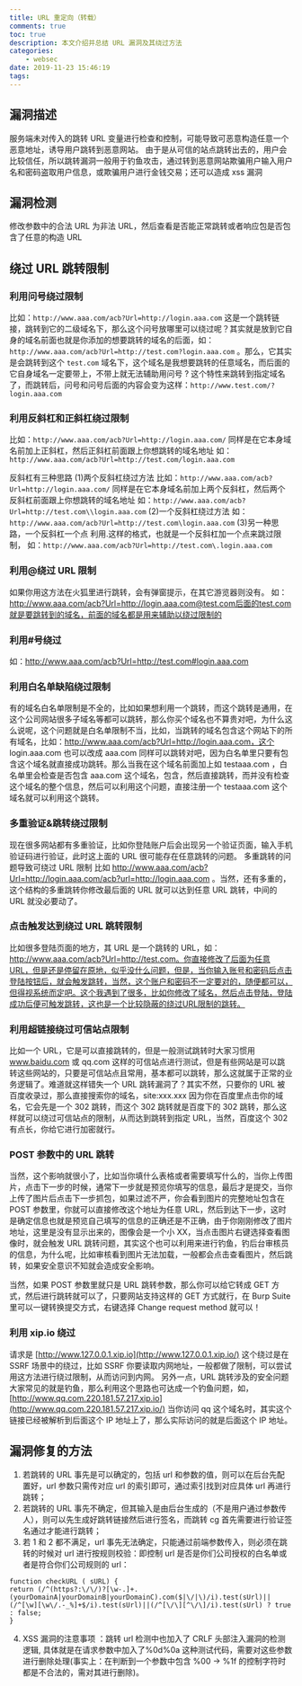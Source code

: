 ```yaml
---
title: URL 重定向（转载）
comments: true
toc: true
description: 本文介绍并总结 URL 漏洞及其绕过方法
categories:
    - websec
date: 2019-11-23 15:46:19
tags:
---
```


## 漏洞描述

服务端未对传入的跳转 URL 变量进行检查和控制，可能导致可恶意构造任意一个恶意地址，诱导用户跳转到恶意网站。
由于是从可信的站点跳转出去的，用户会比较信任，所以跳转漏洞一般用于钓鱼攻击，通过转到恶意网站欺骗用户输入用户名和密码盗取用户信息，或欺骗用户进行金钱交易；还可以造成 xss 漏洞

## 漏洞检测

修改参数中的合法 URL 为非法 URL，然后查看是否能正常跳转或者响应包是否包含了任意的构造 URL

## 绕过 URL 跳转限制

### 利用问号绕过限制

比如：`http://www.aaa.com/acb?Url=http://login.aaa.com` 这是一个跳转链接，跳转到它的二级域名下，那么这个问号放哪里可以绕过呢？其实就是放到它自身的域名前面也就是你添加的想要跳转的域名的后面，如：`http://www.aaa.com/acb?Url=http://test.com?login.aaa.com` 。那么，它其实是会跳转到这个 `test.com` 域名下，这个域名是我想要跳转的任意域名，而后面的它自身域名一定要带上，不带上就无法辅助用问号 ? 这个特性来跳转到指定域名了，而跳转后，问号和问号后面的内容会变为这样：`http://www.test.com/?login.aaa.com`

### 利用反斜杠和正斜杠绕过限制

比如：`http://www.aaa.com/acb?Url=http://login.aaa.com/` 同样是在它本身域名前加上正斜杠，然后正斜杠前面跟上你想跳转的域名地址
如：`http://www.aaa.com/acb?Url=http://test.com/login.aaa.com`

反斜杠有三种思路
(1)两个反斜杠绕过方法
比如：`http://www.aaa.com/acb?Url=http://login.aaa.com/` 同样是在它本身域名前加上两个反斜杠，然后两个反斜杠前面跟上你想跳转的域名地址
如：`http://www.aaa.com/acb?Url=http://test.com\\login.aaa.com`
(2)一个反斜杠绕过方法
如：`http://www.aaa.com/acb?Url=http://test.com\login.aaa.com`
(3)另一种思路，一个反斜杠一个点
利用.这样的格式，也就是一个反斜杠加一个点来跳过限制，
如：`http://www.aaa.com/acb?Url=http://test.com\.login.aaa.com`

### 利用@绕过 URL 限制

如果你用这方法在火狐里进行跳转，会有弹窗提示，在其它游览器则没有。
如：http://www.aaa.com/acb?Url=http://login.aaa.com@test.com后面的test.com就是要跳转到的域名，前面的域名都是用来辅助以绕过限制的

### 利用#号绕过

如：http://www.aaa.com/acb?Url=http://test.com#login.aaa.com

### 利用白名单缺陷绕过限制

有的域名白名单限制是不全的，比如如果想利用一个跳转，而这个跳转是通用，在这个公司网站很多子域名等都可以跳转，那么你买个域名也不算贵对吧，为什么这么说呢，这个问题就是白名单限制不当，比如，当跳转的域名包含这个网站下的所有域名，比如：http://www.aaa.com/acb?Url=http://login.aaa.com，这个 login.aaa.com 也可以改成 aaa.com 同样可以跳转对吧，因为白名单里只要有包含这个域名就直接成功跳转。那么当我在这个域名前面加上如 testaaa.com ，白名单里会检查是否包含 aaa.com 这个域名，包含，然后直接跳转，而并没有检查这个域名的整个信息，然后可以利用这个问题，直接注册一个 testaaa.com 这个域名就可以利用这个跳转。

### 多重验证&跳转绕过限制

现在很多网站都有多重验证，比如你登陆账户后会出现另一个验证页面，输入手机验证码进行验证，此时这上面的 URL 很可能存在任意跳转的问题。
多重跳转的问题导致可绕过 URL 限制
比如 http://www.aaa.com/acb?Url=http://login.aaa.com/acb?url=http://login.aaa.com 。当然，还有多重的，这个结构的多重跳转你修改最后面的 URL 就可以达到任意 URL 跳转，中间的 URL 就没必要动了。

### 点击触发达到绕过 URL 跳转限制

比如很多登陆页面的地方，其 URL 是一个跳转的 URL，如：http://www.aaa.com/acb?Url=http://test.com。你直接修改了后面为任意URL，但是还是停留在原地，似乎没什么问题，但是，当你输入账号和密码后点击登陆按钮后，就会触发跳转，当然，这个账户和密码不一定要对的，随便都可以，但得视系统而定吧。这个我遇到了很多，比如你修改了域名，然后点击登陆，登陆成功后便可触发跳转，这也是一个比较隐蔽的绕过URL限制的跳转。

### 利用超链接绕过可信站点限制

比如一个 URL，它是可以直接跳转的，但是一般测试跳转时大家习惯用 www.baidu.com 或 qq.com 这样的可信站点进行测试，但是有些网站是可以跳转这些网站的，只要是可信站点且常用，基本都可以跳转，那么这就属于正常的业务逻辑了。难道就这样错失一个 URL 跳转漏洞了？其实不然，只要你的 URL 被百度收录过，那么直接搜索你的域名，site:xxx.xxx 因为你在百度里点击你的域名，它会先是一个 302 跳转，而这个 302 跳转就是百度下的 302 跳转，那么这样就可以绕过可信站点的限制，从而达到跳转到指定 URL，当然，百度这个 302 有点长，你给它进行加密就行。

### POST 参数中的 URL 跳转

当然，这个影响就很小了，比如当你填什么表格或者需要填写什么的，当你上传图片，点击下一步的时候，通常下一步就是预览你填写的信息，最后才是提交，当你上传了图片后点击下一步抓包，如果过滤不严，你会看到图片的完整地址包含在 POST 参数里，你就可以直接修改这个地址为任意 URL，然后到达下一步，这时是确定信息也就是预览自己填写的信息的正确还是不正确，由于你刚刚修改了图片地址，这里是没有显示出来的，图像会是一个小 XX，当点击图片右键选择查看图像时，就会触发 URL 跳转问题，其实这个也可以利用来进行钓鱼，钓后台审核员的信息，为什么呢，比如审核看到图片无法加载，一般都会点击查看图片，然后跳转，如果安全意识不知就会造成安全影响。

当然，如果 POST 参数里就只是 URL 跳转参数，那么你可以给它转成 GET 方式，然后进行跳转就可以了，只要网站支持这样的 GET 方式就行，在 Burp Suite 里可以一键转换提交方式，右键选择 Change request method 就可以！

### 利用 xip.io 绕过

请求是 [http://www.127.0.0.1.xip.io](http://www.127.0.0.1.xip.io/) 这个绕过是在 SSRF 场景中的绕过，比如 SSRF 你要读取内网地址，一般都做了限制，可以尝试用这方法进行绕过限制，从而访问到内网。
另外一点，URL 跳转涉及的安全问题大家常见的就是钓鱼，那么利用这个思路也可达成一个钓鱼问题，如，[http://www.qq.com.220.181.57.217.xip.io](http://www.qq.com.220.181.57.217.xip.io/) 当你访问 qq 这个域名时，其实这个链接已经被解析到后面这个 IP 地址上了，那么实际访问的就是后面这个 IP 地址。

## 漏洞修复的方法

1. 若跳转的 URL 事先是可以确定的，包括 url 和参数的值，则可以在后台先配置好，url 参数只需传对应 url 的索引即可，通过索引找到对应具体 url 再进行跳转；
2. 若跳转的 URL 事先不确定，但其输入是由后台生成的（不是用户通过参数传人），则可以先生成好跳转链接然后进行签名，而跳转 cg 首先需要进行验证签名通过才能进行跳转；
3. 若 1 和 2 都不满足，url 事先无法确定，只能通过前端参数传入，则必须在跳转的时候对 url 进行按规则校验：即控制 url 是否是你们公司授权的白名单或者是符合你们公司规则的 url：

```
function checkURL ( sURL) {
return (/^(https?:\/\/)?[\w-.]+.(yourDomainA|yourDomainB|yourDomainC).com($|\/|\)/i).test(sUrl)||(/^[\w][\w\/.-_%]+$/i).test(sUrl)||(/^[\/\][^\/\]/i).test(sUrl) ? true : false;
}
```

4. XSS 漏洞的注意事项 ：跳转 url 检测中也加入了 CRLF 头部注入漏洞的检测逻辑, 具体就是在请求参数中加入了%0d%0a 这种测试代码，需要对这些参数进行删除处理(事实上：在判断到一个参数中包含 %00 -> %1f 的控制字符时都是不合法的，需对其进行删除)。
